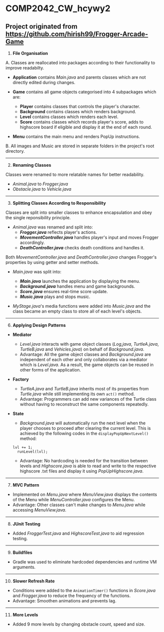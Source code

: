 # COMP2042_CW_hcywy2
## Project originated from https://github.com/hirish99/Frogger-Arcade-Game



1. **File Organisation**

A. Classes are reallocated into packages according to their functionality to improve readabilty.
  
- **Application** 
contains _Main.java_ and parents classes which are not directly edited during changes.
  
- **Game**
contains all game objects categorised into 4 subpackages which are:
  - **Player** contains classes that controls the player's character. 
  - **Background** contains classes which renders background.
  - **Level** contains classes which renders each level.
  - **Score** contains classes which records player's score, adds to highscore board if eligible and display it at the end of each round.

- **Menu**
contains the main menu and renders PopUp instructions. 

B. All images and Music are stored in separate folders in the project's root directory.

***

2. **Renaming Classes**

Classes were renamed to more relatable names for better readability.

- _Animal.java_ to _Frogger.java_
- _Obstacle.java_ to _Vehicle.java_

***

3. **Splitting Classes According to Responsibility**

Classes are split into smaller classes to enhance encapsulation and obey the single reponsibility principle.

- _Animal.java_ was renamed and split into:
  - **_Frogger.java_** reflects player's actions.
  - **_MovementController.java_** handles player's input and moves Frogger accordingly.
  - **_DeathController.java_** checks death conditions and handles it.

Both _MovementController.java_ and _DeathController.java_ changes Frogger's properties by using getter and setter methods.


- _Main.java_ was split into:
  - **_Main.java_** launches the application by displaying the menu.
  - **_Background.java_** handles menu and game backgrounds.
  - **_Score.java_** ensures real-time score update. 
  - **_Music.java_** plays and stops music.


- _MyStage.java_'s media functions were added into _Music.java_ and the class became an empty class to store all of each level's objects. 

***


6. **Applying Design Patterns**
- **Mediator**
  - _Level.java_ interacts with game object classes (_Log,java_, _TurtleA.java_, _TurtleB.java_ and _Vehicles.java_) on behalf of _Background.java_.
  - Advantage: All the game object classes and _Background.java_ are independent of each other and only collaborates via a mediator which is _Level.java_. As a result, the game objects can be reused in other forms of the application.

- **Factory**
  - _TurtleA.java_ and _TurtleB.java_ inherits most of its properties from _Turtle.java_ while still implementing its own `act()` method.
  - Advantage: Programmers can add new variances of the Turtle class without having to reconstruct the same components repeatedly.

- **State**
  - _Background.java_ will automatically run the next level when the player chooses to proceed after clearing the current level. This is achieved by the following codes in the `displayPopUpNextLevel()` method: 
  ```
  lvl += 1;
	runLevel(lvl);
  ```

  - Advantage: No hardcoding is needed for the transition between levels and _Highscore.java_ is able to read and write to the respective highscore .txt files and display it using _PopUpHighscore.java_. 

***

7. **MVC Pattern**
- Implemented on _Menu.java_ where _MenuView.java_ displays the contents of the Menu while _MenuController.java_ configures the Menu.
- Advantage: Other classes can't make changes to _Menu.java_ while accessing _MenuView.java_.

***

8. **JUnit Testing**
- Added _FroggerTest.java_ and _HighscoreTest.java_ to aid regression testing.

***

9. **Buildfiles**
- Gradle was used to eliminate hardcoded dependencies and runtime VM arguments.

***

10. **Slower Refresh Rate**
- Conditions were added to the `AnimationTimer()` functions in _Score.java_ and _Frogger.java_ to reduce the frequency of the functions.
- Advantage: Smoothen animations and prevents lag.

***

11. **More Levels**
- Added 9 more levels by changing obstacle count, speed and size.
